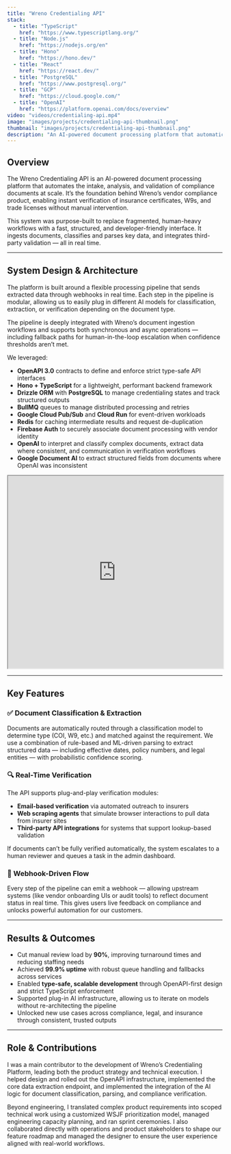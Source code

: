 ```yaml
---
title: "Wreno Credentialing API"
stack:
  - title: "TypeScript"
    href: "https://www.typescriptlang.org/"
  - title: "Node.js"
    href: "https://nodejs.org/en"
  - title: "Hono"
    href: "https://hono.dev/"
  - title: "React"
    href: "https://react.dev/"
  - title: "PostgreSQL"
    href: "https://www.postgresql.org/"
  - title: "GCP"
    href: "https://cloud.google.com/"
  - title: "OpenAI"
    href: "https://platform.openai.com/docs/overview"
video: "videos/credentialing-api.mp4"
image: "images/projects/credentialing-api-thumbnail.png"
thumbnail: "images/projects/credentialing-api-thumbnail.png"
description: "An AI-powered document processing platform that automatically classifies, extracts, and verifies compliance documents like W9s, COIs, and trade licenses. It uses a flexible processing pipeline that sends data through webhooks in real time and supports plugging in any AI model for document parsing and verification."
---
```


## Overview

The Wreno Credentialing API is an AI-powered document processing platform that automates the intake, analysis, and validation of compliance documents at scale. It’s the foundation behind Wreno’s vendor compliance product, enabling instant verification of insurance certificates, W9s, and trade licenses without manual intervention.

This system was purpose-built to replace fragmented, human-heavy workflows with a fast, structured, and developer-friendly interface. It ingests documents, classifies and parses key data, and integrates third-party validation — all in real time.

---

## System Design & Architecture

The platform is built around a flexible processing pipeline that sends extracted data through webhooks in real time. Each step in the pipeline is modular, allowing us to easily plug in different AI models for classification, extraction, or verification depending on the document type.

The pipeline is deeply integrated with Wreno’s document ingestion workflows and supports both synchronous and async operations — including fallback paths for human-in-the-loop escalation when confidence thresholds aren’t met.

We leveraged:

- **OpenAPI 3.0** contracts to define and enforce strict type-safe API interfaces
- **Hono + TypeScript** for a lightweight, performant backend framework
- **Drizzle ORM** with **PostgreSQL** to manage credentialing states and track structured outputs
- **BullMQ** queues to manage distributed processing and retries
- **Google Cloud Pub/Sub** and **Cloud Run** for event-driven workloads
- **Redis** for caching intermediate results and request de-duplication
- **Firebase Auth** to securely associate document processing with vendor identity
- **OpenAI** to interpret and classify complex documents, extract data where consistent, and communication in verification workflows
- **Google Document AI** to extract structured fields from documents where OpenAI was inconsistent

<iframe  width="100%" height="450" src="https://embed.figma.com/board/jyaECb9bedjCEaleBA6mCK/Wreno-OpenAPI?node-id=0-1&embed-host=share" allowFullScreen></iframe>

---

## Key Features

### ✅ Document Classification & Extraction

Documents are automatically routed through a classification model to determine type (COI, W9, etc.) and matched against the requirement. We use a combination of rule-based and ML-driven parsing to extract structured data — including effective dates, policy numbers, and legal entities — with probabilistic confidence scoring.

### 🔍 Real-Time Verification

The API supports plug-and-play verification modules:

- **Email-based verification** via automated outreach to insurers
- **Web scraping agents** that simulate browser interactions to pull data from insurer sites
- **Third-party API integrations** for systems that support lookup-based validation

If documents can’t be fully verified automatically, the system escalates to a human reviewer and queues a task in the admin dashboard.

### 🔁 Webhook-Driven Flow

Every step of the pipeline can emit a webhook — allowing upstream systems (like vendor onboarding UIs or audit tools) to reflect document status in real time. This gives users live feedback on compliance and unlocks powerful automation for our customers.

---

## Results & Outcomes

- Cut manual review load by **90%**, improving turnaround times and reducing staffing needs
- Achieved **99.9% uptime** with robust queue handling and fallbacks across services
- Enabled **type-safe, scalable development** through OpenAPI-first design and strict TypeScript enforcement
- Supported plug-in AI infrastructure, allowing us to iterate on models without re-architecting the pipeline
- Unlocked new use cases across compliance, legal, and insurance through consistent, trusted outputs

---

## Role & Contributions

I was a main contributor to the development of Wreno’s Credentialing Platform, leading both the product strategy and technical execution. I helped design and rolled out the OpenAPI infrastructure, implemented the core data extraction endpoint, and implemented the integration of the AI logic for document classification, parsing, and compliance verification.

Beyond engineering, I translated complex product requirements into scoped technical work using a customized WSJF prioritization model, managed engineering capacity planning, and ran sprint ceremonies. I also collaborated directly with operations and product stakeholders to shape our feature roadmap and managed the designer to ensure the user experience aligned with real-world workflows.

